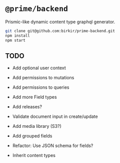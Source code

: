 # `@prime/backend`

Prismic-like dynamic content type graphql generator.

```bash
git clone git@github.com:birkir/prime-backend.git
npm install
npm start
```

## TODO

 - Add optional user context
 - Add permissions to mutations
 - Add permissions to queries
 - Add more Field types
 - Add releases?
 - Validate document input in create/update
 - Add media library (S3?)
 - Add grouped fields

 - Refactor: Use JSON schema for fields? 
 - Inherit content types
